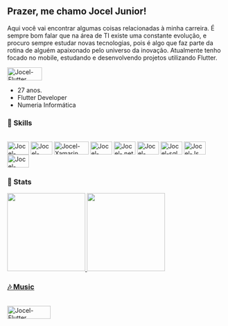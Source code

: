 
## Prazer, me chamo Jocel Junior!

Aqui você vai encontrar algumas coisas relacionadas à minha carreira.
É sempre bom falar que na área de TI existe uma constante evolução, e procuro sempre estudar novas tecnologias, pois é algo que faz parte da rotina de alguém apaixonado pelo universo da inovação. Atualmente tenho focado no mobile, estudando e desenvolvendo projetos utilizando Flutter.
<p>
 <img align="center" alt="Jocel-Flutter" height="30" width="80" src="https://img.shields.io/badge/Flutter-02569B?style=for-the-badge&logo=flutter&logoColor=white">
</p>


 - 27 anos.
 - Flutter Developer
 - Numeria Informática
 

 ### 🔭 Skills
 <div style="display: inline_block"><br>
  <img align="center" alt="Jocel-Flutter" height="30" width="50" src="https://cdn.jsdelivr.net/gh/devicons/devicon/icons/flutter/flutter-original.svg">
  <img align="center" alt="Jocel-Flutter" height="30" width="50" src="https://cdn.jsdelivr.net/gh/devicons/devicon/icons/dart/dart-original.svg">
  <img align="center" alt="Jocel-Xamarin" height="30" width="80" src="https://img.shields.io/badge/Xamarin-3498DB?style=for-the-badge&logo=xamarin&logoColor=white">
  <img align="center" alt="Jocel-Csharp" height="30" width="50" src="https://cdn.jsdelivr.net/gh/devicons/devicon/icons/csharp/csharp-original.svg">
  <img align="center" alt="Jocel-.net" height="30" width="50" src="https://cdn.jsdelivr.net/gh/devicons/devicon/icons/dotnetcore/dotnetcore-original.svg">
  <img align="center" alt="Jocel-Mysql" height="30" width="50" src="https://cdn.jsdelivr.net/gh/devicons/devicon/icons/mysql/mysql-original.svg">
  <img align="center" alt="Jocel-sql" height="30" width="50" src="https://img.shields.io/badge/SQLite-07405E?style=for-the-badge&logo=sqlite&logoColor=white">
  <img align="center" alt="Jocel-Js" height="30" width="50" src="https://cdn.jsdelivr.net/gh/devicons/devicon/icons/nodejs/nodejs-original.svg">
  <img align="center" alt="Jocel-Android" height="30" width="50" src="https://cdn.jsdelivr.net/gh/devicons/devicon/icons/android/android-original.svg">
</div>

 ### 👯 Stats
 <div>
  <a href="https://github.com/joceljunior">
  <img height="180em" src="https://github-readme-stats.vercel.app/api?username=joceljunior&show_icons=true&theme=dark&include_all_commits=true&count_private=true"/>
  <img height="180em" src="https://github-readme-stats.vercel.app/api/top-langs/?username=joceljunior&layout=compact&langs_count=7&theme=dark"/>
</div>
 
 ### 🎶 Music
  <div style="display: inline_block"><br>
     <a href="https://open.spotify.com/user/224hudms3wcwuxtwcn5kpc3ti?si=823affdb3c62428d">
      <img align="center" alt="Jocel-Flutter" height="30" width="100" src="https://img.shields.io/badge/Spotify-1ED760?&style=for-the-badge&logo=spotify&logoColor=white">
     </a>
  </div>
